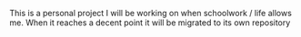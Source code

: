 This is a personal project I will be working on when schoolwork / life allows me. When it reaches a decent point it will be migrated to its own repository
